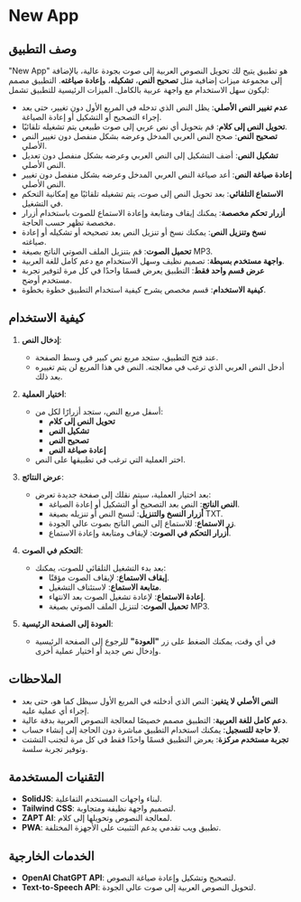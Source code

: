 # New App

## وصف التطبيق

"New App" هو تطبيق يتيح لك تحويل النصوص العربية إلى صوت بجودة عالية، بالإضافة إلى مجموعة ميزات إضافية مثل **تصحيح النص**، **تشكيله**، و**إعادة صياغته**. التطبيق مصمم ليكون سهل الاستخدام مع واجهة عربية بالكامل. الميزات الرئيسية للتطبيق تشمل:

- **عدم تغيير النص الأصلي**: يظل النص الذي تدخله في المربع الأول دون تغيير، حتى بعد إجراء التصحيح أو التشكيل أو إعادة الصياغة.
- **تحويل النص إلى كلام**: قم بتحويل أي نص عربي إلى صوت طبيعي يتم تشغيله تلقائيًا.
- **تصحيح النص**: صحح النص العربي المدخل وعرضه بشكل منفصل دون تغيير النص الأصلي.
- **تشكيل النص**: أضف التشكيل إلى النص العربي وعرضه بشكل منفصل دون تعديل النص الأصلي.
- **إعادة صياغة النص**: أعد صياغة النص العربي المدخل وعرضه بشكل منفصل دون تغيير النص الأصلي.
- **الاستماع التلقائي**: بعد تحويل النص إلى صوت، يتم تشغيله تلقائيًا مع إمكانية التحكم في التشغيل.
- **أزرار تحكم مخصصة**: يمكنك إيقاف ومتابعة وإعادة الاستماع للصوت باستخدام أزرار مخصصة تظهر حسب الحاجة.
- **نسخ وتنزيل النص**: يمكنك نسخ أو تنزيل النص بعد تصحيحه أو تشكيله أو إعادة صياغته.
- **تحميل الصوت**: قم بتنزيل الملف الصوتي الناتج بصيغة MP3.
- **واجهة مستخدم بسيطة**: تصميم نظيف وسهل الاستخدام مع دعم كامل للغة العربية.
- **عرض قسم واحد فقط**: التطبيق يعرض قسمًا واحدًا في كل مرة لتوفير تجربة مستخدم أوضح.
- **كيفية الاستخدام**: قسم مخصص يشرح كيفية استخدام التطبيق خطوة بخطوة.

## كيفية الاستخدام

1. **إدخال النص**:
   - عند فتح التطبيق، ستجد مربع نص كبير في وسط الصفحة.
   - أدخل النص العربي الذي ترغب في معالجته. النص في هذا المربع لن يتم تغييره بعد ذلك.

2. **اختيار العملية**:
   - أسفل مربع النص، ستجد أزرارًا لكل من:
     - **تحويل النص إلى كلام**
     - **تشكيل النص**
     - **تصحيح النص**
     - **إعادة صياغة النص**
   - اختر العملية التي ترغب في تطبيقها على النص.

3. **عرض النتائج**:
   - بعد اختيار العملية، سيتم نقلك إلى صفحة جديدة تعرض:
     - **النص الناتج**: النص بعد التصحيح أو التشكيل أو إعادة الصياغة.
     - **أزرار النسخ والتنزيل**: لنسخ النص أو تنزيله بصيغة TXT.
     - **زر الاستماع**: للاستماع إلى النص الناتج بصوت عالي الجودة.
     - **أزرار التحكم في الصوت**: لإيقاف ومتابعة وإعادة الاستماع.

4. **التحكم في الصوت**:
   - بعد بدء التشغيل التلقائي للصوت، يمكنك:
     - **إيقاف الاستماع**: لإيقاف الصوت مؤقتًا.
     - **متابعة الاستماع**: لاستئناف التشغيل.
     - **إعادة الاستماع**: لإعادة تشغيل الصوت بعد الانتهاء.
     - **تحميل الصوت**: لتنزيل الملف الصوتي بصيغة MP3.

5. **العودة إلى الصفحة الرئيسية**:
   - في أي وقت، يمكنك الضغط على زر **"العودة"** للرجوع إلى الصفحة الرئيسية وإدخال نص جديد أو اختيار عملية أخرى.

## الملاحظات

- **النص الأصلي لا يتغير**: النص الذي أدخلته في المربع الأول سيظل كما هو، حتى بعد إجراء أي عملية عليه.
- **دعم كامل للغة العربية**: التطبيق مصمم خصيصًا لمعالجة النصوص العربية بدقة عالية.
- **لا حاجة للتسجيل**: يمكنك استخدام التطبيق مباشرة دون الحاجة إلى إنشاء حساب.
- **تجربة مستخدم مركزة**: يعرض التطبيق قسمًا واحدًا فقط في كل مرة لتجنب التشتت وتوفير تجربة سلسة.

## التقنيات المستخدمة

- **SolidJS**: لبناء واجهات المستخدم التفاعلية.
- **Tailwind CSS**: لتصميم واجهة نظيفة ومتجاوبة.
- **ZAPT AI**: لمعالجة النصوص وتحويلها إلى كلام.
- **PWA**: تطبيق ويب تقدمي يدعم التثبيت على الأجهزة المختلفة.

## الخدمات الخارجية

- **OpenAI ChatGPT API**: لتصحيح وتشكيل وإعادة صياغة النصوص.
- **Text-to-Speech API**: لتحويل النصوص العربية إلى صوت عالي الجودة.
